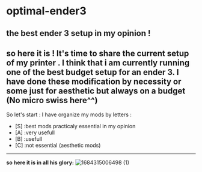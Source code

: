 # optimal-ender3
**the best ender 3 setup in my opinion !**
---
so here it is ! It's time to share the current setup of my printer . 
I think that i am currently running one of the best budget setup for an ender 3.
I have done these modification by necessity or some just for aesthetic but always on a budget (No micro swiss here^^)
---
So let's start :
I have organize my mods by letters :
- [S] :best mods practicaly essential in my opinion
- [A] :very usefull
- [B] :usefull
- [C] :not essential (aesthetic mods)
---
**so here it is in all his glory:**
![1684315006498 (1)](https://github.com/polotinkering/optimal-ender3/assets/133749952/c2fa58d8-b098-4215-976e-11a52993c563)
